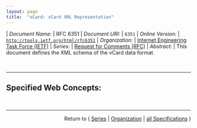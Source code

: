 ```yaml
---
layout: page
title:  "xCard: vCard XML Representation"
---
```


| *Document Name:* | RFC 6351
| *Document URI:* | `6351`
| *Online Version:* | [`http://tools.ietf.org/html/rfc6351`](http://tools.ietf.org/html/rfc6351)
| *Organization:* | [Internet Engineering Task Force (IETF)](..  "List of specification series by this organization")
| *Series:* | [Request for Comments (RFC)](.  "List of specifications in this series")
| *Abstract:* | This document defines the XML schema of the vCard data format.

<br/>
<hr/>

## Specified Web Concepts:



<br/>
<hr/>

<p style="text-align: right">Return to ( <a href="./">Series</a> | <a href="../">Organization</a> | <a href="../../">all Specifications</a> )</p>